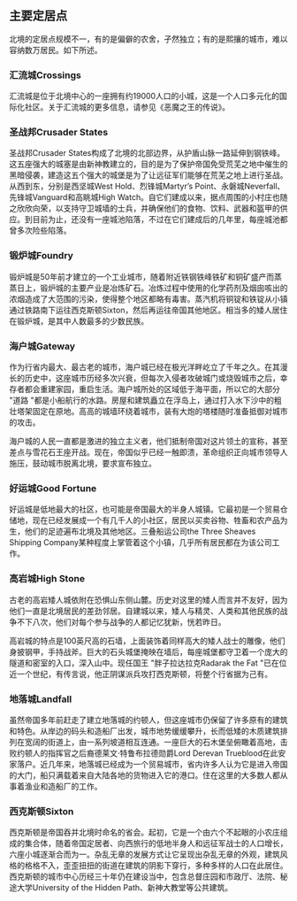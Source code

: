 ## 主要定居点

北境的定居点规模不一，有的是偏僻的农舍，孑然独立；有的是熙攘的城市，难以容纳数万居民。如下所述。

### 汇流城Crossings

汇流城是位于北境中心的一座拥有约19000人口的小城，这是一个人口多元化的国际化社区。关于汇流城的更多信息，请参见《恶魔之王的传说》。

### 圣战邦Crusader States

圣战邦Crusader States构成了北境的北部边界，从护盾山脉一路延伸到钢铁峰。这五座强大的城塞是由新神教建立的，目的是为了保护帝国免受荒芜之地中催生的黑暗侵袭，建造这五个强大的城堡是为了让远征军们能够在荒芜之地上进行圣战。从西到东，分别是西坚城West Hold、烈锋城Martyr’s Point、永磐城Neverfall、先锋城Vanguard和高眺城High Watch。自它们建成以来，据点周围的小村庄也随之欣欣向荣，以支持守卫城墙的士兵，并确保他们的食物、饮料、武器和盔甲的供应。到目前为止，还没有一座城池陷落，不过在它们建成后的几年里，每座城池都曾多次险些陷落。

### 锻炉城Foundry

锻炉城是50年前才建立的一个工业城市，随着附近铁钢铁峰铁矿和铜矿盛产而蒸蒸日上，锻炉城的主要产业是冶炼矿石。冶炼过程中使用的化学药剂及烟囱咳出的浓烟造成了大范围的污染，使得整个地区都略有毒害。蒸汽机将铜锭和铁锭从小镇通过铁路南下运往西克斯顿Sixton，然后再运往帝国其他地区。相当多的矮人居住在锻炉城，是其中人数最多的少数民族。

### 海户城Gateway

作为行省内最大、最古老的城市，海户城已经在极光洋畔屹立了千年之久。在其漫长的历史中，这座城市历经多次兴衰，但每次入侵者攻破城门或烧毁城市之后，幸存者都会重建家园，重启生活。海户城所处的区域低于海平面，所以它的大部分 "道路 "都是小船航行的水路。房屋和建筑矗立在浮岛上，通过打入水下沙中的粗壮塔架固定在原地。高高的城墙环绕着城市，装有大炮的塔楼随时准备抵御对城市的攻击。

海户城的人民一直都是激进的独立主义者，他们抵制帝国对这片领土的宣称，甚至差点与雪花石王座开战。现在，帝国似乎已经一触即溃，革命组织正向城市领导人施压，鼓动城市脱离北境，要求宣布独立。

### 好运城Good Fortune

好运城是低地最大的社区，也可能是帝国最大的半身人城镇。它最初是一个贸易仓储地，现在已经发展成一个有几千人的小社区，居民以买卖谷物、牲畜和农产品为生，他们的足迹遍布北境及其他地区。三叠船运公司the Three Sheaves Shipping Company某种程度上掌管着这个小镇，几乎所有居民都在为该公司工作。

### 高岩城High Stone

古老的高岩矮人城依附在恐惧山东侧山麓。历史对这里的矮人而言并不友好，因为他们一直是北境居民的差劲邻居。自建城以来，矮人与精灵、人类和其他民族的战争不下八次，他们对每个参与战争的人都记忆犹新，恍若昨日。

高岩城的特点是100英尺高的石墙，上面装饰着同样高大的矮人战士的雕像，他们身披钢甲，手持战斧。巨大的石头城堡掩映在墙后，每座城堡都守卫着一个庞大的隧道和密室的入口，深入山中。现任国王 "胖子拉达拉克Radarak the Fat "已在位近一个世纪，有传言说，他正阴谋派兵攻打西克斯顿，将整个行省据为己有。

### 地落城Landfall

虽然帝国多年前赶走了建立地落城的约顿人，但这座城市仍保留了许多原有的建筑和特色。从岸边的码头和造船厂出发，城市地势缓缓攀升，长而低矮的木质建筑排列在宽阔的街道上，由一系列坡道相互连通。一座巨大的石木堡垒俯瞰着高地，击败约顿人的指挥官之后裔德莱文·特鲁布拉德勋爵Lord Derevan Trueblood在此安家落户。近几年来，地落城已经成为一个贸易城市，省内许多人认为它是进入帝国的大门，船只满载着来自大陆各地的货物进入它的港口。住在这里的大多数人都从事着渔业和造船厂的工作。

### 西克斯顿Sixton

西克斯顿是帝国吞并北境时命名的省会。起初，它是一个由六个不起眼的小农庄组成的集合体，随着帝国定居者、向西旅行的低地半身人和远征军战士的人口增长，六座小城逐渐合而为一。杂乱无章的发展方式让它呈现出杂乱无章的外观，建筑风格的格格不入，歪歪扭扭的街道在建筑的阴影下穿行，多种多样的人口在此居住。西克斯顿的城市中心历经三十年仍在建设当中，包含总督庄园和市政厅、法院、秘途大学University of the Hidden Path、新神大教堂等公共建筑。